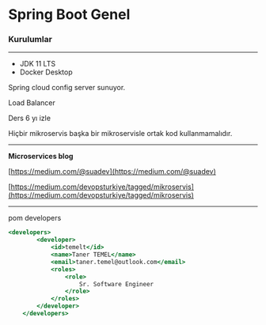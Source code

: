 # Spring Boot Genel

### Kurulumlar

---

- JDK 11 LTS
- Docker Desktop

Spring cloud config server sunuyor.

Load Balancer 

Ders 6 yı izle

Hiçbir mikroservis başka bir mikroservisle ortak kod kullanmamalıdır.

---

**Microservices blog**

[https://medium.com/@suadev](https://medium.com/@suadev)

[https://medium.com/devopsturkiye/tagged/mikroservis](https://medium.com/devopsturkiye/tagged/mikroservis)

---

pom developers

```jsx
<developers>
        <developer>
            <id>temelt</id>
            <name>Taner TEMEL</name>
            <email>taner.temel@outlook.com</email>
            <roles>
                <role>
                    Sr. Software Engineer
                </role>
            </roles>
        </developer>
    </developers>
```